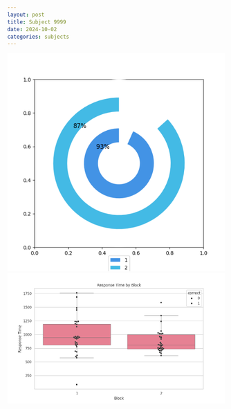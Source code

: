 ```yaml
---
layout: post
title: Subject 9999
date: 2024-10-02
categories: subjects
---
```


![](data/9999/run-1/9999__acc_test.png)
![](data/9999/run-1/9999_rt.png)

